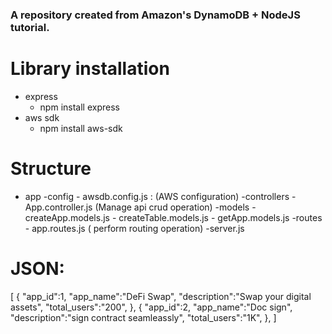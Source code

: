 ### A repository created from Amazon's DynamoDB + NodeJS tutorial.


# Library installation

- express
    - npm install express 
- aws sdk
    - npm install aws-sdk

# Structure

- app
    -config
        - awsdb.config.js : (AWS configuration)
    -controllers
        - App.controller.js (Manage api crud operation)
    -models
        - createApp.models.js
        - createTable.models.js
        - getApp.models.js
    -routes
        - app.routes.js ( perform routing operation)
    -server.js

# JSON:
 [
        {
            "app_id":1,
            "app_name":"DeFi Swap",
            "description":"Swap your digital assets",
            "total_users":"200",
        },
        {
            "app_id":2,
            "app_name":"Doc sign",
            "description":"sign contract seamleassly",
            "total_users":"1K",
        },
]
